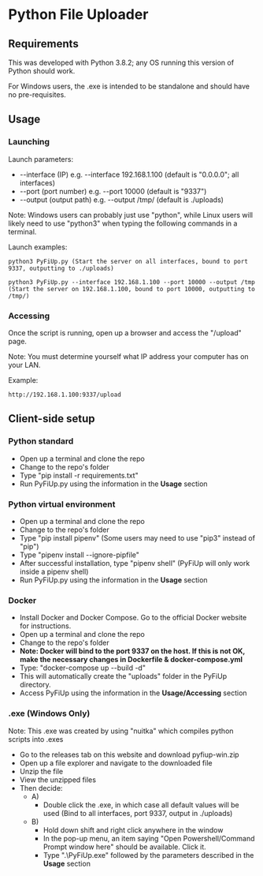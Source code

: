 # Python File Uploader

## Requirements
This was developed with Python 3.8.2; any OS running this version of Python should work.

For Windows users, the .exe is intended to be standalone and should have no pre-requisites.

## Usage

### Launching

Launch parameters:

* --interface (IP) e.g. --interface 192.168.1.100 (default is "0.0.0.0"; all interfaces)
* --port (port number) e.g. --port 10000 (default is "9337")
* --output (output path) e.g. --output /tmp/ (default is ./uploads)

Note: Windows users can probably just use "python", while Linux users will likely need to use "python3" when typing the following commands in a terminal.

Launch examples:

```
python3 PyFiUp.py (Start the server on all interfaces, bound to port 9337, outputting to ./uploads)

python3 PyFiUp.py --interface 192.168.1.100 --port 10000 --output /tmp (Start the server on 192.168.1.100, bound to port 10000, outputting to /tmp/)
```

### Accessing

Once the script is running, open up a browser and access the "/upload" page.

Note: You must determine yourself what IP address your computer has on your LAN.

Example:

```
http://192.168.1.100:9337/upload
```

## Client-side setup

### Python standard
* Open up a terminal and clone the repo
* Change to the repo's folder
* Type "pip install -r requirements.txt"
* Run PyFiUp.py using the information in the **Usage** section

### Python virtual environment
* Open up a terminal and clone the repo
* Change to the repo's folder
* Type "pip install pipenv" (Some users may need to use "pip3" instead of "pip")
* Type "pipenv install --ignore-pipfile"
* After successful installation, type "pipenv shell" (PyFiUp will only work inside a pipenv shell)
* Run PyFiUp.py using the information in the **Usage** section

### Docker
* Install Docker and Docker Compose. Go to the official Docker website for instructions.
* Open up a terminal and clone the repo
* Change to the repo's folder
* **Note: Docker will bind to the port 9337 on the host. If this is not OK, make the necessary changes in Dockerfile & docker-compose.yml**
* Type: "docker-compose up --build -d"
* This will automatically create the "uploads" folder in the PyFiUp directory.
* Access PyFiUp using the information in the **Usage/Accessing** section

### .exe (Windows Only)
Note: This .exe was created by using "nuitka" which compiles python scripts into .exes

* Go to the releases tab on this website and download pyfiup-win.zip
* Open up a file explorer and navigate to the downloaded file
* Unzip the file
* View the unzipped files 
* Then decide:
    * A) 
        * Double click the .exe, in which case all default values will be used (Bind to all interfaces, port 9337, output in ./uploads)
    * B) 
        * Hold down shift and right click anywhere in the window
        * In the pop-up menu, an item saying "Open Powershell/Command Prompt window here" should be available. Click it.
        * Type ".\PyFiUp.exe" followed by the parameters described in the **Usage** section
